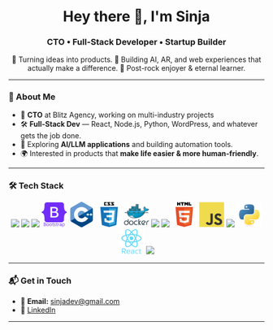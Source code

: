 <h1 align="center">Hey there 👋, I'm Sinja</h1>
<h3 align="center">CTO • Full-Stack Developer • Startup Builder</h3>

<p align="center">
  🚀 Turning ideas into products.  
  🎯 Building AI, AR, and web experiences that actually make a difference.  
  🎵 Post-rock enjoyer & eternal learner.  
</p>

---

### 🧠 About Me
- 💼 **CTO** at Blitz Agency, working on multi-industry projects
- 🛠 **Full-Stack Dev** — React, Node.js, Python, WordPress, and whatever gets the job done.  
- 🤖 Exploring **AI/LLM applications** and building automation tools.  
- 🌍 Interested in products that **make life easier & more human-friendly**.  

---

### 🛠 Tech Stack
<p align="center">
  <img src="https://cdn.worldvectorlogo.com/logos/arduino-1.svg" height="50"/> 
  <img src="https://www.vectorlogo.zone/logos/microsoft_azure/microsoft_azure-icon.svg" height="50"/>
  <img src="https://www.vectorlogo.zone/logos/babeljs/babeljs-icon.svg" height="50"/>
  <img src="https://raw.githubusercontent.com/devicons/devicon/master/icons/bootstrap/bootstrap-plain-wordmark.svg" height="50"/>
  <img src="https://raw.githubusercontent.com/devicons/devicon/master/icons/cplusplus/cplusplus-original.svg" height="50"/>
  <img src="https://raw.githubusercontent.com/devicons/devicon/master/icons/css3/css3-original-wordmark.svg" height="50"/>
  <img src="https://raw.githubusercontent.com/devicons/devicon/master/icons/docker/docker-original-wordmark.svg" height="50"/>
  <img src="https://www.vectorlogo.zone/logos/pocoo_flask/pocoo_flask-icon.svg" height="50"/>
  <img src="https://www.vectorlogo.zone/logos/git-scm/git-scm-icon.svg" height="50"/>
  <img src="https://raw.githubusercontent.com/devicons/devicon/master/icons/html5/html5-original-wordmark.svg" height="50"/>
  <img src="https://raw.githubusercontent.com/devicons/devicon/master/icons/javascript/javascript-original.svg" height="50"/>
  <img src="https://www.vectorlogo.zone/logos/jestjsio/jestjsio-icon.svg" height="50"/>
  <img src="https://raw.githubusercontent.com/devicons/devicon/master/icons/python/python-original.svg" height="50"/>
  <img src="https://raw.githubusercontent.com/devicons/devicon/master/icons/react/react-original-wordmark.svg" height="50"/>
  <img src="https://www.vectorlogo.zone/logos/tailwindcss/tailwindcss-icon.svg" height="50"/>
</p>

---

### 📬 Get in Touch
- 📧 **Email:** [sinjadev@gmail.com](mailto:sinjadev@gmail.com)  
- 💼 [LinkedIn](https://www.linkedin.com/in/sina-hatamian-519637199)  

---

